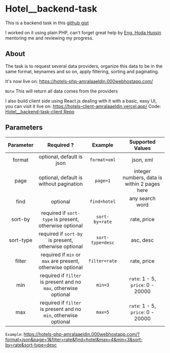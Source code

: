 # Hotel\_\_backend-task

This is a backend task in this [github gist](https://gist.github.com/ahmed3mar/483fa6bf1f5bdb8bf58f37fcd538d068)

I worked on it using plain PHP, can't forget great help by [Eng. Hoda Hussin](https://github.com/hodaa) mentoring me and reviewing my progress.

## About

The task is to request several data providers, organize this data to be in the same format, keynames and so on, apply filtering, sorting and paginating.

It's now live on: https://hotels-php-amralaaeldin.000webhostapp.com/

`Note` This will return all data comes from the providers

I also build client side using React.js dealing with it with a basic, easy UI, you can visit it live on: https://hotels-client-amralaaeldin.vercel.app/
Code: [Hotel\_\_backend-task-client Repo](https://github.com/amralaaeldin/Hotel__backend-task-client)

## Parameters

| Parameter |                            Required ?                            |     Example      |               Supported Values               |
| :-------: | :--------------------------------------------------------------: | :--------------: | :------------------------------------------: |
|  format   |                    optional, default is json                     |   `format=xml`   |                  json, xml                   |
|   page    |             optional, default is without pagination              |     `page=1`     | integer numbers, data is within 2 pages here |
|   find    |                             optional                             |   `find=hotel`   |               any search word                |
|  sort-by  |      required if `sort-type` is present, otherwise optional      |  `sort-by=rate`  |                 rate, price                  |
| sort-type |       required if `sort-by` is present, otherwise optional       | `sort-type=desc` |                  asc, desc                   |
|  filter   |    required if `min` or `max` are present, otherwise optional    |  `filter=rate`   |                 rate, price                  |
|    min    | required if `filter` is present and no `max`, otherwise optional |     `min=3`      |      `rate`: 1 - 5, `price`: 0 - 20000       |
|    max    | required if `filter` is present and no `min`, otherwise optional |     `max=5`      |      `rate`: 1 - 5, `price`: 0 - 20000       |

`Example`: https://hotels-php-amralaaeldin.000webhostapp.com/?format=json&page=1&filter=rate&find=hotel&max=4&min=3&sort-by=rate&sort-type=desc
